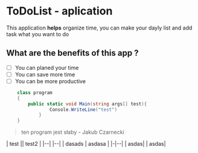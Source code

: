 # ToDoList - aplication
 This application **helps** organize time, you can make your dayly list and add task what you want to do
 ## What are the benefits of this app ?
- [ ] You can planed your time
- [ ] You can save more time
- [ ] You can be more productive

``` c#
	class program
	{
		public static void Main(string args[] test){
				Console.WriteLine("test")
			}
    }
```
>ten program jest słaby - Jakub Czarnecki

| test || test2 |
|--| |--|
| dasads | asdasa |
|-|--|
|  asdas| | asdas|

